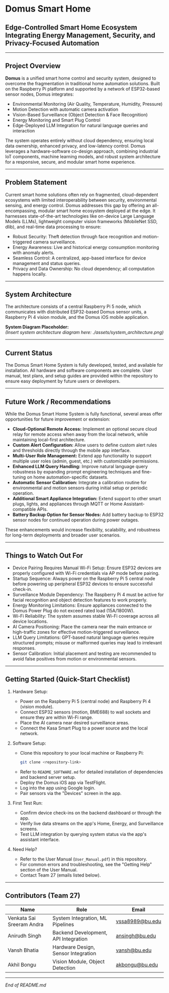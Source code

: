 # Domus Smart Home

## Edge-Controlled Smart Home Ecosystem Integrating Energy Management, Security, and Privacy-Focused Automation

---

## Project Overview

**Domus** is a unified smart home control and security system, designed to overcome the fragmentation in traditional home automation solutions. Built on the Raspberry Pi platform and supported by a network of ESP32-based sensor nodes, Domus integrates:

- Environmental Monitoring (Air Quality, Temperature, Humidity, Pressure)
- Motion Detection with automatic camera activation
- Vision-Based Surveillance (Object Detection & Face Recognition)
- Energy Monitoring and Smart Plug Control
- Edge-Deployed LLM Integration for natural language queries and interaction

The system operates entirely without cloud dependency, ensuring local data ownership, enhanced privacy, and low-latency control. Domus leverages a hardware-software co-design approach, combining industrial IoT components, machine learning models, and robust system architecture for a responsive, secure, and modular smart home experience.

---

## Problem Statement

Current smart home solutions often rely on fragmented, cloud-dependent ecosystems with limited interoperability between security, environmental sensing, and energy control. Domus addresses this gap by offering an all-encompassing, modular smart home ecosystem deployed at the edge. It harnesses state-of-the-art technologies like on-device Large Language Models (LLMs), lightweight computer vision frameworks (MobileNet SSD, dlib), and real-time data processing to ensure:

- Robust Security: Theft detection through face recognition and motion-triggered camera surveillance.
- Energy Awareness: Live and historical energy consumption monitoring with anomaly alerts.
- Seamless Control: A centralized, app-based interface for device management and status queries.
- Privacy and Data Ownership: No cloud dependency; all computation happens locally.

---

## System Architecture

The architecture consists of a central Raspberry Pi 5 node, which communicates with distributed ESP32-based Domus sensor units, a Raspberry Pi 4 vision module, and the Domus iOS mobile application.

**System Diagram Placeholder:**  
*(Insert system architecture diagram here: ./assets/system_architecture.png)*

---

## Current Status


The Domus Smart Home System is fully developed, tested, and available for installation. All hardware and software components are complete. User manual, test plans, and setup guides are provided within the repository to ensure easy deployment by future users or developers.

---

## Future Work / Recommendations

While the Domus Smart Home System is fully functional, several areas offer opportunities for future improvement or extension:

- **Cloud-Optional Remote Access:** Implement an optional secure cloud relay for remote access when away from the local network, while maintaining local-first architecture.
- **Custom Alert Configuration:** Allow users to define custom alert rules and thresholds directly through the mobile app interface.
- **Multi-User Role Management:** Extend app functionality to support multiple user roles (admin, guest, etc.) with customizable permissions.
- **Enhanced LLM Query Handling:** Improve natural language query robustness by expanding prompt engineering techniques and fine-tuning on home automation-specific datasets.
- **Automatic Sensor Calibration:** Integrate a calibration routine for environmental and motion sensors during initial setup or periodic operation.
- **Additional Smart Appliance Integration:** Extend support to other smart plugs, lights, and appliances through MQTT or Home Assistant-compatible APIs.
- **Battery Backup Option for Sensor Nodes:** Add battery backup to ESP32 sensor nodes for continued operation during power outages.

These enhancements would increase flexibility, scalability, and robustness for long-term deployments and broader user scenarios.

---

## Things to Watch Out For

- Device Pairing Requires Manual Wi-Fi Setup: Ensure ESP32 devices are properly configured with Wi-Fi credentials via AP mode before pairing.
- Startup Sequence: Always power on the Raspberry Pi 5 central node before powering up peripheral ESP32 devices to ensure successful check-in.
- Surveillance Module Dependency: The Raspberry Pi 4 must be active for facial recognition and object detection features to work properly.
- Energy Monitoring Limitations: Ensure appliances connected to the Domus Power Plug do not exceed rated load (15A/1800W).
- Wi-Fi Reliability: The system assumes stable Wi-Fi coverage across all device locations.
- AI Camera Positioning: Place the camera near the main entrance or high-traffic zones for effective motion-triggered surveillance.
- LLM Query Limitations: GPT-based natural language queries require structured prompts; misuse or malformed queries may lead to irrelevant responses.
- Sensor Calibration: Initial placement and testing are recommended to avoid false positives from motion or environmental sensors.

---

## Getting Started (Quick-Start Checklist)

1. Hardware Setup:
   - Power on the Raspberry Pi 5 (central node) and Raspberry Pi 4 (vision module).
   - Connect ESP32 sensors (motion, BME688) to wall sockets and ensure they are within Wi-Fi range.
   - Place the AI camera near desired surveillance areas.
   - Connect the Kasa Smart Plug to a power source and the local network.

2. Software Setup:
   - Clone this repository to your local machine or Raspberry Pi:
     ```bash
     git clone <repository-link>
     ```
   - Refer to `README_SOFTWARE.md` for detailed installation of dependencies and backend server setup.
   - Deploy the Domus iOS app via TestFlight.
   - Log into the app using Google login.
   - Pair sensors via the "Devices" screen in the app.

3. First Test Run:
   - Confirm device check-ins on the backend dashboard or through the app.
   - Verify live data streams on the app's Home, Energy, and Surveillance screens.
   - Test LLM integration by querying system status via the app's assistant interface.

4. Need Help?
   - Refer to the User Manual (`User_Manual.pdf`) in this repository.
   - For common errors and troubleshooting, see the "Getting Help" section of the User Manual.
   - Contact Team 27 (emails listed below).

---

## Contributors (Team 27)

| Name                         | Role                               | Email                |
|------------------------------|-------------------------------------|----------------------|
| Venkata Sai Sreeram Andra    | System Integration, ML Pipelines    | vssa8989@bu.edu      |
| Anirudh Singh                | Backend Development, API Integration| ansingh@bu.edu       |
| Vansh Bhatia                 | Hardware Design, Sensor Integration | vansh@bu.edu         |
| Akhil Bongu                  | Vision Module, Object Detection     | akbongu@bu.edu       |

---

*End of README.md*

